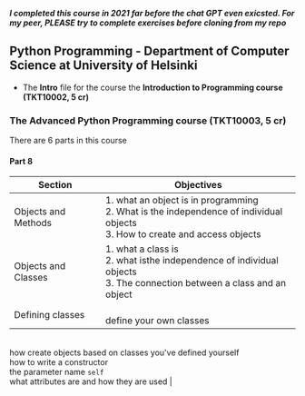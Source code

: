 **_I completed this course in 2021 far before the chat GPT even exicsted. For my peer, PLEASE try to complete exercises before cloning from my repo_**
## Python Programming - Department  of Computer Science at University of Helsinki
- The **Intro** file for the course the **Introduction to Programming course (TKT10002, 5 cr)**
  
### The Advanced Python Programming course (TKT10003, 5 cr)
There are 6 parts in this course 
#### Part 8 
| Section | Objectives |
|----------|----------|
| Objects and Methods | 1. what an object is in programming<br>2. What is the independence of individual objects<br>3. How to create and access objects |
| Objects and Classes | 1. what a class is<br>2. what isthe independence of individual objects<br>3. The connection between a class and an object |
| Defining classes | <br>define your own classes
<br>how create objects based on classes you've defined yourself
<br>how to write a constructor
<br>the parameter name ```self```
<br>what attributes are and how they are used |


